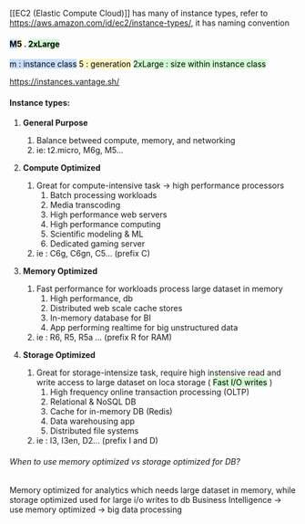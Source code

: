 [[EC2 (Elastic Compute Cloud)]] has many of instance types, refer to https://aws.amazon.com/id/ec2/instance-types/, it has naming convention

#### <mark style="background: #ADCCFFA6;">M</mark><mark style="background: #FFF3A3A6;">5</mark> . <mark style="background: #BBFABBA6;">2xLarge</mark>
<mark style="background: #ADCCFFA6;">m : instance class</mark>
<mark style="background: #FFF3A3A6;">5 : generation</mark>
<mark style="background: #BBFABBA6;">2xLarge : size within instance class</mark>

https://instances.vantage.sh/
#### Instance types:
1. **General Purpose**
	1. Balance betweed compute, memory, and networking
	2. ie: t2.micro, M6g, M5...

2. **Compute Optimized**
	1. Great for compute-intensive task -> high performance processors
		1. Batch processing workloads
		2. Media transcoding
		3. High performance web servers
		4. High performance computing
		5. Scientific modeling & ML
		6. Dedicated gaming server
	2. ie : C6g, C6gn, C5... (prefix C)
	
3. **Memory Optimized**
	1. Fast performance for workloads process large dataset in memory
		1. High performance, db
		2. Distributed web scale cache stores
		3. In-memory database for BI
		4. App performing realtime for big unstructured data
	2. ie : R6, R5, R5a ... (prefix R for RAM)
	
4. **Storage Optimized**
	1. Great for storage-intensize task, require high instensive read and write access to large dataset on loca storage ( <mark style="background: #BBFABBA6;">Fast I/O writes</mark> )
		1. High frequency online transaction processing (OLTP)
		2. Relational & NoSQL DB
		3. Cache for in-memory DB (Redis)
		4. Data warehousing app
		5. Distributed file systems
	2. ie : I3, I3en, D2... (prefix I and D)

###### When to use memory optimized vs storage optimized for DB?
Memory optimized for analytics which needs large dataset in memory, while storage optimized used for large i/o writes to db
Business Intelligence -> use memory optimized -> big data processing